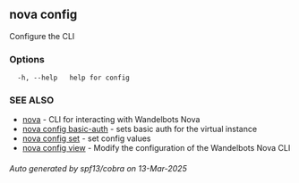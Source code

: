 ## nova config

Configure the CLI

### Options

```
  -h, --help   help for config
```

### SEE ALSO

* [nova](nova.md)	 - CLI for interacting with Wandelbots Nova
* [nova config basic-auth](nova_config_basic-auth.md)	 - sets basic auth for the virtual instance
* [nova config set](nova_config_set.md)	 - set config values
* [nova config view](nova_config_view.md)	 - Modify the configuration of the Wandelbots Nova CLI

###### Auto generated by spf13/cobra on 13-Mar-2025
